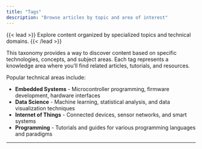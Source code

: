 ```yaml
---
title: "Tags"
description: "Browse articles by topic and area of interest"
---
```


{{< lead >}}
Explore content organized by specialized topics and technical domains.
{{< /lead >}}

This taxonomy provides a way to discover content based on specific technologies, concepts, and subject areas. Each tag represents a knowledge area where you'll find related articles, tutorials, and resources.

Popular technical areas include:

- **Embedded Systems** - Microcontroller programming, firmware development, hardware interfaces
- **Data Science** - Machine learning, statistical analysis, and data visualization techniques
- **Internet of Things** - Connected devices, sensor networks, and smart systems
- **Programming** - Tutorials and guides for various programming languages and paradigms

---